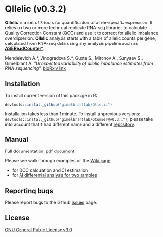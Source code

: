 
# Qllelic (v0.3.2)

**Qllelic** is a set of R tools for quantification of allele-specific expression. It relies on two or more technical replicate RNA-seq libraries to calculate Quality Correction Constant (QCC) and use it to correct for allelic imbalance overdipserion.
**Qllelic** analysis starts with a table of allelic counts per gene, calculated from RNA-seq data using any analysis pipeline such as **[ASEReadCounter*](https://github.com/gimelbrantlab/ASEReadCounter_star)**.

Mendelevich A.\*, Vinogradova S.\*, Gupta S., Mironov A., Sunyaev S., Gimelbrant A.  _"Unexpected variability of allelic imbalance estimates from RNA sequencing"_. [bioRxiv link](https://www.biorxiv.org/content/10.1101/2020.02.18.948323v1)

## Installation

To install current version of this package in R:

``` r
devtools::install_github("gimelbrantlab/Qllelic")
```
Installation takes less than 1 minute. To install a sprevious versions: `devtools::install_github("gimelbrantlab/QCumber@v0.3.1")`, please take into account that it had different name and a different [repository](https://github.com/gimelbrantlab/QCumber).


## Manual

Full documentation: [pdf document](https://github.com/gimelbrantlab/Qllelic/wiki/documentation/Qllelic_documentation.pdf).

Please see walk-through examples on the [Wiki page](https://github.com/gimelbrantlab/Qllelic/wiki)
* for [QCC calculation and CI estimation](https://github.com/gimelbrantlab/Qllelic/wiki/Use-case-1:-One-biological-sample)
* for [AI differential analysis for two samples](https://github.com/gimelbrantlab/Qllelic/wiki/Use-case-2:-Differential-AI-analysis)

## Reporting bugs

Please report bugs to the Github [issues](https://github.com/gimelbrantlab/Qllelic/issues) page.

## License

[GNU General Public License v3.0](https://github.com/gimelbrantlab/Qllelic/blob/master/LICENSE)



